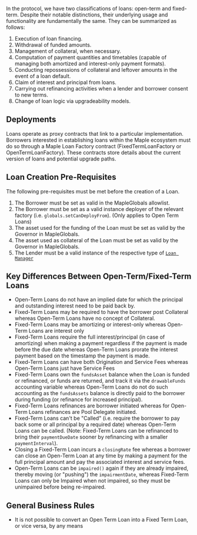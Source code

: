 In the protocol, we have two classifications of loans: open-term and fixed-term. Despite their notable distinctions, their underlying usage and functionality are fundamentally the same. They can be summarized as follows:

1. Execution of loan financing.
2. Withdrawal of funded amounts.
3. Management of collateral, when necessary.
4. Computation of payment quantities and timetables (capable of managing both amortized and interest-only payment formats).
5. Conducting repossessions of collateral and leftover amounts in the event of a loan default.
6. Claim of interest and principal from loans.
7. Carrying out refinancing activities when a lender and borrower consent to new terms.
8. Change of loan logic via upgradeability models.

## Deployments
Loans operate as proxy contracts that link to a particular implementation. Borrowers interested in establishing loans within the Maple ecosystem must do so through a Maple Loan Factory contract (FixedTermLoanFactory or OpenTermLoanFactory). These contracts store details about the current version of loans and potential upgrade paths.

## Loan Creation Pre-Requisites

The following pre-requisites must be met before the creation of a Loan.

1. The Borrower must be set as valid in the MapleGlobals allowlist.
2. The Borrower must be set as a valid instance deployer of the relevant factory (i.e. `globals.setCanDeployFrom`). (Only applies to Open Term Loans)
3. The asset used for the funding of the Loan must be set as valid by the Governor in MapleGlobals.
4. The asset used as collateral of the Loan must be set as valid by the Governor in MapleGlobals.
5. The Lender must be a valid instance of the respective type of [`Loan Manager`](../../strategies)

## Key Differences Between Open-Term/Fixed-Term Loans
- Open-Term Loans do not have an implied date for which the principal and outstanding interest need to be paid back by.
- Fixed-Term Loans may be required to have the borrower post Collateral whereas Open-Term Loans have no concept of Collateral.
- Fixed-Term Loans may be amortizing or interest-only whereas Open-Term Loans are interest only
- Fixed-Term Loans require the full interest/principal (in case of amortizing) when making a payment regardless if the payment is made before the due date whereas Open-Term Loans prorate the interest payment based on the timestamp the payment is made.
- Fixed-Term Loans can have both Origination and Service Fees whereas Open-Term Loans just have Service Fees
- Fixed-Term Loans own the `fundsAsset` balance when the Loan is funded or refinanced, or funds are returned, and track it via the `drawableFunds` accounting variable whereas Open-Term Loans do not do such accounting as the `fundsAssets` balance is directly paid to the borrower during funding (or refinance for increased principal).
- Fixed-Term Loans refinances are borrower initiated whereas for Open-Term Loans refinances are Pool Delegate initiated.
- Fixed-Term Loans can't be "Called" (i.e. require the borrower to pay back some or all principal by a required date) whereas Open-Term Loans can be called. (Note: Fixed-Term Loans can be refinanced to bring their `paymentDueDate` sooner by refinancing with a smaller `paymentInterval`).
- Closing a Fixed-Term Loan incurs a `closingRate` fee whereas a borrower can close an Open-Term Loan at any time by making a payment for the full principal amount and pay the associated interest and service fees.
- Open-Term Loans can be `impaired()` again if they are already impaired, thereby moving (or "pushing") the `impairmentDate`, whereas Fixed-Term Loans can only be Impaired when not impaired, so they must be unimpaired before being re-impaired.

## General Business Rules
- It is not possible to convert an Open Term Loan into a Fixed Term Loan, or vice versa, by any means
